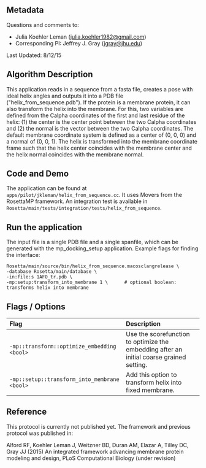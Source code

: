 ## Metadata

Questions and comments to:

- Julia Koehler Leman (julia.koehler1982@gmail.com)
- Corresponding PI: Jeffrey J. Gray (jgray@jhu.edu)

Last Updated: 8/12/15

## Algorithm Description

This application reads in a sequence from a fasta file, creates a pose with ideal helix angles and outputs it into a PDB file ("helix_from_sequence.pdb"). If the protein is a membrane protein, it can also transform the helix into the membrane. For this, two variables are defined from the Calpha coordinates of the first and last residue of the helix: (1) the center is the center point between the two Calpha coordinates and (2) the normal is the vector between the two Calpha coordinates. The default membrane coordinate system is defined as a center of (0, 0, 0) and a normal of (0, 0, 1). The helix is transformed into the membrane coordinate frame such that the helix center coincides with the membrane center and the helix normal coincides with the membrane normal.

## Code and Demo
The application can be found at `apps/pilot/jkleman/helix_from_sequence.cc`. It uses Movers from the RosettaMP framework. An integration test is available in `Rosetta/main/tests/integration/tests/helix_from_sequence`. 

## Run the application
The input file is a single PDB file and a single spanfile, which can be generated with the mp_docking_setup application. Example flags for finding the interface:

```
Rosetta/main/source/bin/helix_from_sequence.macosclangrelease \
-database Rosetta/main/database \
-in:file:s 1AFO_tr.pdb \
-mp:setup:transform_into_membrane 1 \      # optional boolean: transforms helix into membrane
```

## Flags / Options

|**Flag**|**Description**|
|:-------|:--------------|
|`-mp::transform::optimize_embedding <bool>` | Use the scorefunction to optimize the embedding after an initial coarse grained setting. |
|`-mp::setup::transform_into_membrane <bool>` | Add this option to transform helix into fixed membrane. |


## Reference
This protocol is currently not published yet. The framework and previous protocol was published in:

Alford RF, Koehler Leman J, Weitzner BD, Duran AM, Elazar A, Tilley DC, Gray JJ (2015) An integrated framework advancing membrane protein modeling and design, PLoS Computational Biology (under revision)